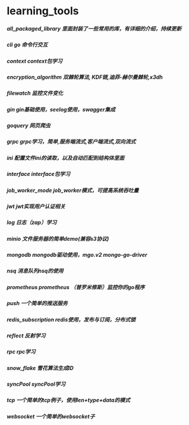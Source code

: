 # learning_tools

##### all_packaged_library     里面封装了一些常用的库，有详细的介绍，持续更新

##### cli     go 命令行交互

##### context    context包学习

##### encryption_algorithm    双棘轮算法, KDF链,迪菲-赫尔曼棘轮,x3dh

##### filewatch    监控文件变化

##### gin    gin基础使用，seelog使用，swagger集成

##### goquery    网页爬虫

##### grpc    grpc学习，简单,服务端流式,客户端流式,双向流式
    
##### ini    配置文件ini的读取，以及自动匹配到结构体里面

##### interface    interface包学习

##### job_worker_mode    job_worker模式，可提高系统吞吐量
    
##### jwt    jwt实现用户认证相关

##### log    日志（zap）学习

##### minio    文件服务器的简单demo(兼容s3协议)
    
##### mongodb    mongodb驱动使用，mgo.v2  mongo-go-driver
    
##### nsq    消息队列nsq的使用

##### prometheus    prometheus （普罗米修斯）监控你的go程序

##### push    一个简单的推送服务

##### redis_subscription    redis使用，发布与订阅，分布式锁

##### reflect    反射学习

##### rpc    rpc学习
    
##### snow_flake    雪花算法生成ID

##### syncPool    syncPool学习
    
##### tcp    一个简单的tcp例子，使用len+type+data的模式

##### websocket    一个简单的websocket子